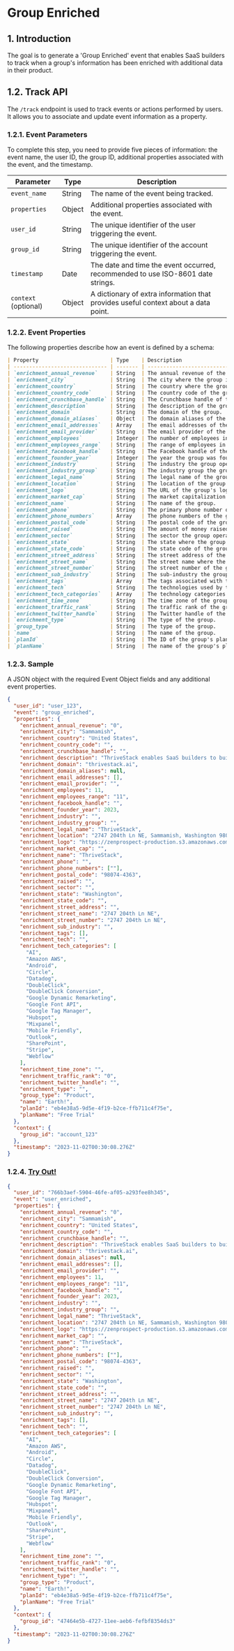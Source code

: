 # Group Enriched

## 1. Introduction

The goal is to generate a 'Group Enriched' event that enables SaaS builders to track when a group's information has been enriched with additional data in their product.

## 1.2. Track API

The `/track` endpoint is used to track events or actions performed by users. It allows you to associate and update event information as a property.

### 1.2.1. Event Parameters

To complete this step, you need to provide five pieces of information: the event name, the user ID, the group ID, additional properties associated with the event, and the timestamp.

| Parameter            | Type   | Description                                                                        |
| -------------------- | ------ | ---------------------------------------------------------------------------------- |
| `event_name`         | String | The name of the event being tracked.                                               |
| `properties`         | Object | Additional properties associated with the event.                                   |
| `user_id`            | String | The unique identifier of the user triggering the event.                            |
| `group_id`           | String | The unique identifier of the account triggering the event.                         |
| `timestamp`          | Date   | The date and time the event occurred, recommended to use ISO-8601 date strings.    |
| `context` (optional) | Object | A dictionary of extra information that provides useful context about a data point. |

### 1.2.2. Event Properties

The following properties describe how an event is defined by a schema:

```md
| Property                       | Type    | Description                                     |
| ------------------------------ | ------- | ----------------------------------------------- |
| `enrichment_annual_revenue`    | String  | The annual revenue of the group.                |
| `enrichment_city`              | String  | The city where the group is located.            |
| `enrichment_country`           | String  | The country where the group is located.         |
| `enrichment_country_code`      | String  | The country code of the group's location.       |
| `enrichment_crunchbase_handle` | String  | The Crunchbase handle of the group.             |
| `enrichment_description`       | String  | The description of the group.                   |
| `enrichment_domain`            | String  | The domain of the group.                        |
| `enrichment_domain_aliases`    | Object  | The domain aliases of the group.                |
| `enrichment_email_addresses`   | Array   | The email addresses of the group.               |
| `enrichment_email_provider`    | String  | The email provider of the group.                |
| `enrichment_employees`         | Integer | The number of employees in the group.           |
| `enrichment_employees_range`   | String  | The range of employees in the group.            |
| `enrichment_facebook_handle`   | String  | The Facebook handle of the group.               |
| `enrichment_founder_year`      | Integer | The year the group was founded.                 |
| `enrichment_industry`          | String  | The industry the group operates in.             |
| `enrichment_industry_group`    | String  | The industry group the group belongs to.        |
| `enrichment_legal_name`        | String  | The legal name of the group.                    |
| `enrichment_location`          | String  | The location of the group.                      |
| `enrichment_logo`              | String  | The URL of the group's logo.                    |
| `enrichment_market_cap`        | String  | The market capitalization of the group.         |
| `enrichment_name`              | String  | The name of the group.                          |
| `enrichment_phone`             | String  | The primary phone number of the group.          |
| `enrichment_phone_numbers`     | Array   | The phone numbers of the group.                 |
| `enrichment_postal_code`       | String  | The postal code of the group's location.        |
| `enrichment_raised`            | String  | The amount of money raised by the group.        |
| `enrichment_sector`            | String  | The sector the group operates in.               |
| `enrichment_state`             | String  | The state where the group is located.           |
| `enrichment_state_code`        | String  | The state code of the group's location.         |
| `enrichment_street_address`    | String  | The street address of the group.                |
| `enrichment_street_name`       | String  | The street name where the group is located.     |
| `enrichment_street_number`     | String  | The street number of the group's location.      |
| `enrichment_sub_industry`      | String  | The sub-industry the group operates in.         |
| `enrichment_tags`              | Array   | The tags associated with the group.             |
| `enrichment_tech`              | String  | The technologies used by the group.             |
| `enrichment_tech_categories`   | Array   | The technology categories the group belongs to. |
| `enrichment_time_zone`         | String  | The time zone of the group's location.          |
| `enrichment_traffic_rank`      | String  | The traffic rank of the group's website.        |
| `enrichment_twitter_handle`    | String  | The Twitter handle of the group.                |
| `enrichment_type`              | String  | The type of the group.                          |
| `group_type`                   | String  | The type of the group.                          |
| `name`                         | String  | The name of the group.                          |
| `planId`                       | String  | The ID of the group's plan.                     |
| `planName`                     | String  | The name of the group's plan.                   |
```

### 1.2.3. Sample

A JSON object with the required Event Object fields and any additional event properties.

```json
{
  "user_id": "user_123",
  "event": "group_enriched",
  "properties": {
    "enrichment_annual_revenue": "0",
    "enrichment_city": "Sammamish",
    "enrichment_country": "United States",
    "enrichment_country_code": "",
    "enrichment_crunchbase_handle": "",
    "enrichment_description": "ThriveStack enables SaaS builders to build and operate products to be self-served.\nImagine users to signup, try, engage and buy your product. We are the platform powering all of that. \nNow imagine one more thing - your GTM teams use our platform to  understand who these users are, how many, from where, and what they are doing with your product, nudge them to engage better and upsell them.  \n\nNow, why shouldn't you realize this today?",
    "enrichment_domain": "thrivestack.ai",
    "enrichment_domain_aliases": null,
    "enrichment_email_addresses": [],
    "enrichment_email_provider": "",
    "enrichment_employees": 11,
    "enrichment_employees_range": "11",
    "enrichment_facebook_handle": "",
    "enrichment_founder_year": 2023,
    "enrichment_industry": "",
    "enrichment_industry_group": "",
    "enrichment_legal_name": "ThriveStack",
    "enrichment_location": "2747 204th Ln NE, Sammamish, Washington 98074, US",
    "enrichment_logo": "https://zenprospect-production.s3.amazonaws.com/uploads/pictures/666be5b425e13f000148395b/picture",
    "enrichment_market_cap": "",
    "enrichment_name": "ThriveStack",
    "enrichment_phone": "",
    "enrichment_phone_numbers": [""],
    "enrichment_postal_code": "98074-4363",
    "enrichment_raised": "",
    "enrichment_sector": "",
    "enrichment_state": "Washington",
    "enrichment_state_code": "",
    "enrichment_street_address": "",
    "enrichment_street_name": "2747 204th Ln NE",
    "enrichment_street_number": "2747 204th Ln NE",
    "enrichment_sub_industry": "",
    "enrichment_tags": [],
    "enrichment_tech": "",
    "enrichment_tech_categories": [
      "AI",
      "Amazon AWS",
      "Android",
      "Circle",
      "Datadog",
      "DoubleClick",
      "DoubleClick Conversion",
      "Google Dynamic Remarketing",
      "Google Font API",
      "Google Tag Manager",
      "Hubspot",
      "Mixpanel",
      "Mobile Friendly",
      "Outlook",
      "SharePoint",
      "Stripe",
      "Webflow"
    ],
    "enrichment_time_zone": "",
    "enrichment_traffic_rank": "0",
    "enrichment_twitter_handle": "",
    "enrichment_type": "",
    "group_type": "Product",
    "name": "Earth!",
    "planId": "eb4e38a5-9d5e-4f19-b2ce-ffb711c4f75e",
    "planName": "Free Trial"
  },
  "context": {
    "group_id": "account_123"
  },
  "timestamp": "2023-11-02T00:30:08.276Z"
}
```

### 1.2.4. [Try Out!](../../../../../integrate/public_apis/track)

```json
{
  "user_id": "766b3aef-5904-46fe-af05-a293fee8h345",
  "event": "user_enriched",
  "properties": {
    "enrichment_annual_revenue": "0",
    "enrichment_city": "Sammamish",
    "enrichment_country": "United States",
    "enrichment_country_code": "",
    "enrichment_crunchbase_handle": "",
    "enrichment_description": "ThriveStack enables SaaS builders to build and operate products to be self-served.\nImagine users to signup, try, engage and buy your product. We are the platform powering all of that. \nNow imagine one more thing - your GTM teams use our platform to  understand who these users are, how many, from where, and what they are doing with your product, nudge them to engage better and upsell them.  \n\nNow, why shouldn't you realize this today?",
    "enrichment_domain": "thrivestack.ai",
    "enrichment_domain_aliases": null,
    "enrichment_email_addresses": [],
    "enrichment_email_provider": "",
    "enrichment_employees": 11,
    "enrichment_employees_range": "11",
    "enrichment_facebook_handle": "",
    "enrichment_founder_year": 2023,
    "enrichment_industry": "",
    "enrichment_industry_group": "",
    "enrichment_legal_name": "ThriveStack",
    "enrichment_location": "2747 204th Ln NE, Sammamish, Washington 98074, US",
    "enrichment_logo": "https://zenprospect-production.s3.amazonaws.com/uploads/pictures/666be5b425e13f000148395b/picture",
    "enrichment_market_cap": "",
    "enrichment_name": "ThriveStack",
    "enrichment_phone": "",
    "enrichment_phone_numbers": [""],
    "enrichment_postal_code": "98074-4363",
    "enrichment_raised": "",
    "enrichment_sector": "",
    "enrichment_state": "Washington",
    "enrichment_state_code": "",
    "enrichment_street_address": "",
    "enrichment_street_name": "2747 204th Ln NE",
    "enrichment_street_number": "2747 204th Ln NE",
    "enrichment_sub_industry": "",
    "enrichment_tags": [],
    "enrichment_tech": "",
    "enrichment_tech_categories": [
      "AI",
      "Amazon AWS",
      "Android",
      "Circle",
      "Datadog",
      "DoubleClick",
      "DoubleClick Conversion",
      "Google Dynamic Remarketing",
      "Google Font API",
      "Google Tag Manager",
      "Hubspot",
      "Mixpanel",
      "Mobile Friendly",
      "Outlook",
      "SharePoint",
      "Stripe",
      "Webflow"
    ],
    "enrichment_time_zone": "",
    "enrichment_traffic_rank": "0",
    "enrichment_twitter_handle": "",
    "enrichment_type": "",
    "group_type": "Product",
    "name": "Earth!",
    "planId": "eb4e38a5-9d5e-4f19-b2ce-ffb711c4f75e",
    "planName": "Free Trial"
  },
  "context": {
    "group_id": "47464e5b-4727-11ee-aeb6-fefbf8354ds3"
  },
  "timestamp": "2023-11-02T00:30:08.276Z"
}
```